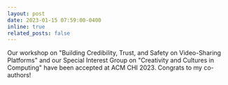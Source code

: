 ```yaml
---
layout: post
date: 2023-01-15 07:59:00-0400
inline: true
related_posts: false
---
```


Our workshop on "Building Credibility, Trust, and Safety on Video-Sharing Platforms" and our Special Interest Group on "Creativity and Cultures in Computing" have been accepted at ACM CHI 2023. Congrats to my co-authors!
